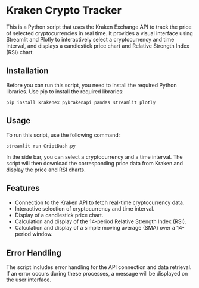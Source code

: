# Kraken Crypto Tracker

This is a Python script that uses the Kraken Exchange API to track the price of selected cryptocurrencies in real time. It provides a visual interface using Streamlit and Plotly to interactively select a cryptocurrency and time interval, and displays a candlestick price chart and Relative Strength Index (RSI) chart.

## Installation

Before you can run this script, you need to install the required Python libraries. Use pip to install the required libraries:

`pip install krakenex pykrakenapi pandas streamlit plotly`

## Usage

To run this script, use the following command:

`streamlit run CriptDash.py`

In the side bar, you can select a cryptocurrency and a time interval. The script will then download the corresponding price data from Kraken and display the price and RSI charts.
## Features
- Connection to the Kraken API to fetch real-time cryptocurrency data.
- Interactive selection of cryptocurrency and time interval.
- Display of a candlestick price chart.
- Calculation and display of the 14-period Relative Strength Index (RSI).
- Calculation and display of a simple moving average (SMA) over a 14-period window.
## Error Handling
The script includes error handling for the API connection and data retrieval. If an error occurs during these processes, a message will be displayed on the user interface.
